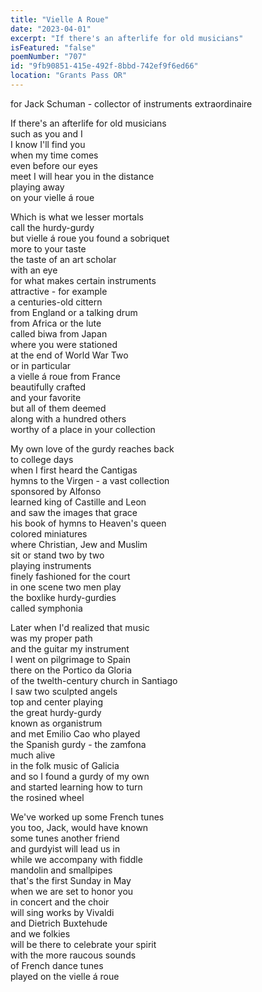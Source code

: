 ```yaml
---
title: "Vielle A Roue"
date: "2023-04-01"
excerpt: "If there's an afterlife for old musicians"
isFeatured: "false"
poemNumber: "707"
id: "9fb90851-415e-492f-8bbd-742ef9f6ed66"
location: "Grants Pass OR"
---
```


for Jack Schuman - collector of instruments extraordinaire

If there's an afterlife for old musicians  
such as you and I  
I know I'll find you  
when my time comes  
even before our eyes  
meet I will hear you in the distance  
playing away  
on your vielle á roue

Which is what we lesser mortals  
call the hurdy-gurdy  
but vielle á roue you found a sobriquet  
more to your taste  
the taste of an art scholar  
with an eye  
for what makes certain instruments  
attractive - for example  
a centuries-old cittern  
from England or a talking drum  
from Africa or the lute  
called biwa from Japan  
where you were stationed  
at the end of World War Two  
or in particular  
a vielle á roue from France  
beautifully crafted  
and your favorite  
but all of them deemed  
along with a hundred others  
worthy of a place in your collection

My own love of the gurdy reaches back  
to college days  
when I first heard the Cantigas  
hymns to the Virgen - a vast collection  
sponsored by Alfonso  
learned king of Castille and Leon  
and saw the images that grace  
his book of hymns to Heaven's queen  
colored miniatures  
where Christian, Jew and Muslim  
sit or stand two by two  
playing instruments  
finely fashioned for the court  
in one scene two men play  
the boxlike hurdy-gurdies  
called symphonia

Later when I'd realized that music  
was my proper path  
and the guitar my instrument  
I went on pilgrimage to Spain  
there on the Portico da Gloria  
of the twelth-century church in Santiago  
I saw two sculpted angels  
top and center playing  
the great hurdy-gurdy  
known as organistrum  
and met Emilio Cao who played  
the Spanish gurdy - the zamfona  
much alive  
in the folk music of Galicia  
and so I found a gurdy of my own  
and started learning how to turn  
the rosined wheel

We've worked up some French tunes  
you too, Jack, would have known  
some tunes another friend  
and gurdyist will lead us in  
while we accompany with fiddle  
mandolin and smallpipes  
that's the first Sunday in May  
when we are set to honor you  
in concert and the choir  
will sing works by Vivaldi  
and Dietrich Buxtehude  
and we folkies  
will be there to celebrate your spirit  
with the more raucous sounds  
of French dance tunes  
played on the vielle á roue
